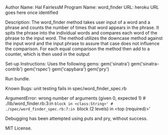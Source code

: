 
Author Name: Hal FairlessM
Program Name:  word_finder
URL: heroku URL goes here once identified

Description:  The word_finder method takes user input of a word and a phrase and counts the number of times that word appears in the phrase.  It spits the phrase into the individual words and compares each word of the phrase to the input word. The method utilizes the downcase method against the input word and the input phrase to assure that case does not influence the comparison.  For each equal comparison the method then add to a counter, which is then used in the output

Set-up Instructions:  Uses the following gems:
gem('sinatra')
gem('sinatra-contrib')
gem('rspec')
gem('capybara')
gem('pry')

Run bundle.

Known Bugs:
unit testing fails in spec/word_finder_spec.rb

ArgumentError:
       wrong number of arguments (given 0, expected 1)
     # ./lib/word_finder.rb:3:in `block in <class:String>'
     # ./spec/word_finder_spec.rb:7:in `block (2 levels) in <top (required)>'

Debugging has been attempted using puts and pry, without success.

MIT License.
